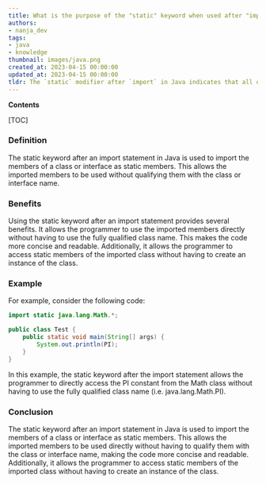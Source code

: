 ```yaml
---
title: What is the purpose of the "static" keyword when used after "import"?
authors:
- nanja_dev
tags:
- java
- knowledge
thumbnail: images/java.png
created_at: 2023-04-15 00:00:00
updated_at: 2023-04-15 00:00:00
tldr: The `static` modifier after `import` in Java indicates that all of the members of the imported class are imported as static members.
---
```


**Contents**

[TOC]

### Definition

The static keyword after an import statement in Java is used to import the members of a class or interface as static members. This allows the imported members to be used without qualifying them with the class or interface name.

### Benefits 

Using the static keyword after an import statement provides several benefits. It allows the programmer to use the imported members directly without having to use the fully qualified class name. This makes the code more concise and readable. Additionally, it allows the programmer to access static members of the imported class without having to create an instance of the class.

### Example

For example, consider the following code: 

```java
import static java.lang.Math.*;

public class Test {
    public static void main(String[] args) {
        System.out.println(PI);
    }
}
```

In this example, the static keyword after the import statement allows the programmer to directly access the PI constant from the Math class without having to use the fully qualified class name (i.e. java.lang.Math.PI).

### Conclusion

The static keyword after an import statement in Java is used to import the members of a class or interface as static members. This allows the imported members to be used directly without having to qualify them with the class or interface name, making the code more concise and readable. Additionally, it allows the programmer to access static members of the imported class without having to create an instance of the class.
